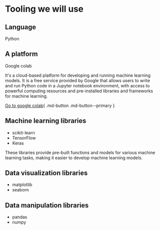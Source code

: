 # Tooling we will use

## Language
Python

## A platform
Google colab

It's a cloud-based platform for developing and running machine learning models. It is a free service provided by Google 
that allows users to write and run Python code in a Jupyter notebook environment, with access to powerful computing 
resources and pre-installed libraries and frameworks for machine learning.

[Go to google colab](https://colab.research.google.com/){ .md-button .md-button--primary }

## Machine learning libraries 
* scikit-learn
* TensorFlow
* Keras

These libraries provide pre-built functions and models for various machine learning tasks, making it easier to develop 
machine learning models.

## Data visualization libraries
* matplotlib 
* seaborn

## Data manipulation libraries
* pandas
* numpy


